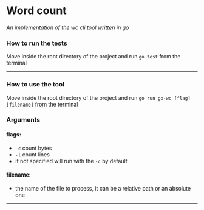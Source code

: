 Word count
==============

*An implementation of the wc cli tool written in go*

### How to run the tests

Move inside the root directory of the project and run `go test` from the terminal

---

### How to use the tool

Move inside the root directory of the project and run `go run go-wc [flag] [filename]` from the terminal

### Arguments
#### flags:
* `-c` count bytes
* `-l` count lines
* if not specified will run with the `-c` by default

#### filename:
* the name of the file to process, it can be a relative path or an absolute one

---

